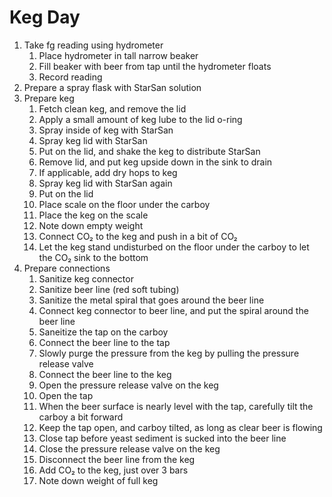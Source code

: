 # Keg Day

1. Take fg reading using hydrometer
    1. Place hydrometer in tall narrow beaker
    1. Fill beaker with beer from tap until the hydrometer floats
    1. Record reading
1. Prepare a spray flask with StarSan solution
1. Prepare keg
    1. Fetch clean keg, and remove the lid
    1. Apply a small amount of keg lube to the lid o-ring
    1. Spray inside of keg with StarSan
    1. Spray keg lid with StarSan
    1. Put on the lid, and shake the keg to distribute StarSan
    1. Remove lid, and put keg upside down in the sink to drain
    1. If applicable, add dry hops to keg
    1. Spray keg lid with StarSan again
    1. Put on the lid
    1. Place scale on the floor under the carboy
    1. Place the keg on the scale
    1. Note down empty weight
    1. Connect CO₂ to the keg and push in a bit of CO₂
    1. Let the keg stand undisturbed on the floor under the carboy to let the CO₂ sink to the bottom
1. Prepare connections
    1. Sanitize keg connector
    1. Sanitize beer line (red soft tubing)
    1. Sanitize the metal spiral that goes around the beer line
    1. Connect keg connector to beer line, and put the spiral around the beer line
    1. Saneitize the tap on the carboy
    1. Connect the beer line to the tap
    1. Slowly purge the pressure from the keg by pulling the pressure release valve
    1. Connect the beer line to the keg
    1. Open the pressure release valve on the keg
    1. Open the tap
    1. When the beer surface is nearly level with the tap, carefully tilt the carboy a bit forward
    1. Keep the tap open, and carboy tilted, as long as clear beer is flowing
    1. Close tap before yeast sediment is sucked into the beer line
    1. Close the pressure release valve on the keg
    1. Disconnect the beer line from the keg
    1. Add CO₂ to the keg, just over 3 bars
    1. Note down weight of full keg
